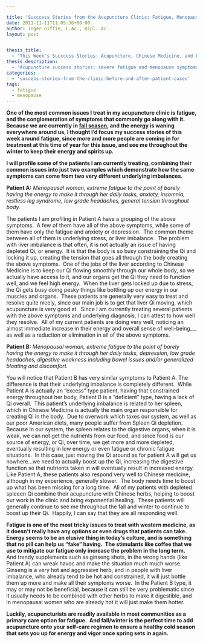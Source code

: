 ```yaml
---

title: 'Succcess Stories from the Acupuncture Clinic: Fatigue, Menopause'
date: 2011-11-11T11:05:36+00:00
author: Inger Giffin, L.Ac., Dipl. Ac.
layout: post


thesis_title:
  - "This Week's Succcess Stories: Acupuncture, Chinese Medicine, and Fatigue"
thesis_description:
  - 'Acupuncture success stories: severe fatigue and menopause symptoms'
categories:
  - 'success-stories-from-the-clinic-before-and-after-patient-cases'
tags:
  - fatigue
  - menopause
---
```

**One of the most common issues I treat in my acupuncture clinic is fatigue, and the conglomeration of symptoms that commonly go along with it. Because we are currently in [fall season](http://www.wisdomwaysacupuncture.com/2016/11/05/metal-season-the-time-for-learning-about-letting-go-but-that-whats-of-value-remains/), and the energy is waning everywhere around us, I thought I&#8217;d focus my success stories of this week around fatigue, since more and more people are coming in for treatment at this time of year for this issue, and see me throughout the winter to keep their energy and spirits up.**

**I will profile some of the patients I am currently treating, combining their common issues into just two examples which demonstrate how the same symptoms can come from two very different underlying imbalances.**

**Patient A:** _Menopausal woman, extreme fatigue to the point of barely having the energy to make it through her daily tasks, anxiety, insomnia, restless leg syndrome, low grade headaches, general tension throughout body._ 

The patients I am profiling in Patient A have a grouping of the above symptoms.  A few of them have all of the above symptoms, while some of them have only the fatigue and anxiety or depression.  The common theme between all of them is underlying stress, or liver imbalance.  The problem with liver imbalance is that often, it is not actually an issue of having depleted Qi, or energy.  It is that the body is so busy constraining the Qi and locking it up, creating the tension that goes all through the body creating the above symptoms.  One of the jobs of the liver according to Chinese Medicine is to keep our Qi flowing smoothly through our whole body, so we actually have access to it, and our organs get the Qi they need to function well, and we feel high energy.  When the liver gets locked up due to stress, the Qi gets busy doing pesky things like bottling up our energy in our muscles and organs.  These patients are generally very easy to treat and resolve quite nicely, since our main job is to get that liver Qi moving, which acupuncture is very good at.  Since I am currently treating several patients with the above symptoms and underlying diagnosis, I can attest to how well they resolve.  All of my current patients are doing very well, noticing an almost immediate increase in their energy and overall sense of well-being_,_ as well as a reduction or elimination in all of the above symptoms.

**Patient B:** _Menopausal woman, extreme fatigue to the point of barely having the energy to make it through her daily tasks, depression, low grade headaches, digestive weakness including bowel issues and/or generalized bloating and discomfort._

You will notice that Patient B has very similar symptoms to Patient A. The difference is that their underlying imbalance is completely different.  While Patient A is actually an &#8220;excess&#8221; type patient, having that constrained energy throughout her body, Patient B is a &#8220;deficient&#8221; type, having a lack of Qi overall.  This patient&#8217;s underlying imbalance is related to her spleen, which in Chinese Medicine is actually the main organ responsible for creating Qi in the body.  Due to overwork which taxes our system, as well as our poor American diets, many people suffer from Spleen Qi depletion.  Because in our system, the spleen relates to the digestive organs, when it is weak, we can not get the nutrients from our food, and since food is our source of energy, or Qi, over time, we get more and more depleted, eventually resulting in low energy or even fatigue or chronic fatigue situations.  In this case, just moving the Qi around as for patient A will get us nowhere&#8230;we need to actually boost up the Qi, increasing the digestive function so that nutrients taken in will eventually result in increased energy.  Like Patient A, these patients also respond very well to Chinese medicine, although in my experience, generally slower.  The body needs time to boost up what has been missing for a long time.  All of my patients with depleted spleeen Qi combine their acupuncture with Chinese herbs, helping to boost our work in the clinic and bring exponential healing.  These patients will generally continue to see me throughout the fall and winter to continue to boost up their Qi.  Happily, I can say that they are all responding well.

**Fatigue is one of the most tricky issues to treat with western medicine, as it doesn&#8217;t really have any options or even drugs that patients can take.  Energy seems to be an elusive thing in today&#8217;s culture, and is something that no pill can help us &#8220;fake&#8221; having.  The stimulants like coffee that we use to mitigate our fatigue only increase the problem in the long term.** And trendy supplements such as ginseng shots, in the wrong hands (like Patient A) can wreak havoc and make the situation much much worse.  Ginseng is a very hot and aggressive herb, and in people with liver imbalance, who already tend to be hot and constrained, it will just bottle them up more and make all their symptoms worse.  In the Patient B type, it may or may not be beneficial, because it can still be very problematic since it usually needs to be combined with other herbs to make it digestible, and in menopausal women who are already hot it will just make them hotter.

**Luckily, acupuncturists are readily available in most communities as a primary care option for fatigue.  And fall/winter is the perfect time to add acupuncture onto your self-care regimen to ensure a healthy cold season that sets you up for energy and vigor once spring sets in again.**

&nbsp;

&nbsp;